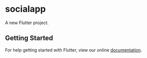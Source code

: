 # socialapp

A new Flutter project.

## Getting Started

For help getting started with Flutter, view our online
[documentation](https://flutter.io/).
